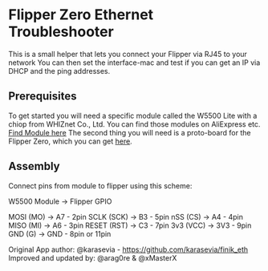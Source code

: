 # Flipper Zero Ethernet Troubleshooter

This is a small helper that lets you connect your Flipper via RJ45 to your network
You can then set the interface-mac and test if you can get an IP via DHCP and the ping addresses.

## Prerequisites

To get started you will need a specific module called the W5500 Lite with a chiop from WHIZnet Co., Ltd.
You can find those modules on AliExpress etc. [Find Module here](https://www.google.com/search?q=WS5500+Ethernet)
The second thing you will need is a proto-board for the Flipper Zero, which you can get [here](https://shop.flipperzero.one/products/proto-boards).

## Assembly

Connect pins from module to flipper using this scheme:

W5500 Module -> Flipper GPIO 

MOSI (MO) -> A7 - 2pin
SCLK (SCK) -> B3 - 5pin
nSS (CS) -> A4 - 4pin
MISO (MI) -> A6 - 3pin
RESET (RST) -> C3 - 7pin
3v3 (VCC) -> 3V3 - 9pin
GND (G) -> GND - 8pin or 11pin



Original App author: @karasevia - https://github.com/karasevia/finik_eth
Improved and updated by: @arag0re & @xMasterX
